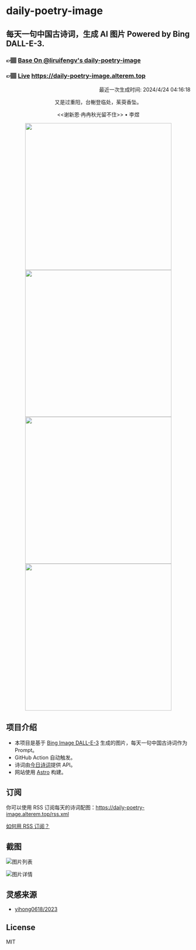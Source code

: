 
# daily-poetry-image

## 每天一句中国古诗词，生成 AI 图片 Powered by Bing DALL-E-3.

### 👉🏽 [Base On @liruifengv's daily-poetry-image](https://github.com/liruifengv/daily-poetry-image)

### 👉🏽 [Live](https://daily-poetry-image.alterem.top/) https://daily-poetry-image.alterem.top

<p align="right">
  最近一次生成时间: 2024/4/24 04:16:18
</p>
<p align="center">
又是过重阳，台榭登临处，茱萸香坠。
</p>
<p align="center">
<<谢新恩·冉冉秋光留不住>> • 李煜
</p>
<p align="center">
<img src="https://tse1.mm.bing.net/th/id/OIG1.BlSQkBrvMfnqQRMjOgXq" height="400" width="400" />
<img src="https://tse3.mm.bing.net/th/id/OIG1.32Ue5HYjQ2k2P5HfwiR6" height="400" width="400" />
<img src="https://tse2.mm.bing.net/th/id/OIG1.XVqM289IGCDutvjsyE0Y" height="400" width="400" />
<img src="https://tse4.mm.bing.net/th/id/OIG1.fyUNZKG1ateMrgOW_bvY" height="400" width="400" />
</p>

## 项目介绍

-   本项目是基于 [Bing Image DALL-E-3](https://www.bing.com/images/create) 生成的图片，每天一句中国古诗词作为 Prompt。
-   GitHub Action 自动触发。
-   诗词由[今日诗词](https://www.jinrishici.com/)提供 API。
-   网站使用 [Astro](https://astro.build) 构建。

## 订阅

你可以使用 RSS 订阅每天的诗词配图：https://daily-poetry-image.alterem.top/rss.xml

[如何用 RSS 订阅？](https://zhuanlan.zhihu.com/p/55026716)

## 截图

![图片列表](./screenshots/Snipaste_2023-12-28_21-00-26.png)

![图片详情](./screenshots/Snipaste_2023-12-28_21-00-53.png)

## 灵感来源

-   [yihong0618/2023](https://github.com/yihong0618/2023)

## License

MIT

